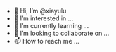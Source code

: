 - 👋 Hi, I’m @xiayulu
- 👀 I’m interested in ...
- 🌱 I’m currently learning ...
- 💞️ I’m looking to collaborate on ...
- 📫 How to reach me ...

<!---
xiayulu/xiayulu is a ✨ special ✨ repository because its `README.md` (this file) appears on your GitHub profile.
You can click the Preview link to take a look at your changes.
--->
